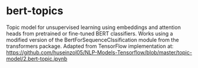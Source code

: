 # bert-topics

Topic model for unsupervised learning using embeddings and attention heads from pretrained or fine-tuned BERT classifiers. Works using a modified version of the BertForSequenceClssification module from the transformers package. Adapted from TensorFlow implementation at: https://github.com/huseinzol05/NLP-Models-Tensorflow/blob/master/topic-model/2.bert-topic.ipynb
